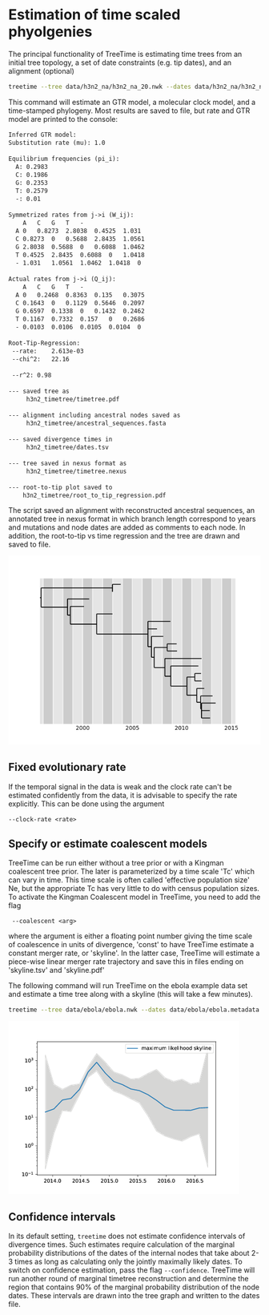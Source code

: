 # Estimation of time scaled phyolgenies

The principal functionality of TreeTime is estimating time trees from an initial tree topology, a set of date constraints (e.g. tip dates), and an alignment (optional)
```bash
treetime --tree data/h3n2_na/h3n2_na_20.nwk --dates data/h3n2_na/h3n2_na_20.metadata.csv --aln data/h3n2_na/h3n2_na_20.fasta --outdir h3n2_timetree
```
This command will estimate an GTR model, a molecular clock model, and a time-stamped phylogeny.
Most results are saved to file, but rate and GTR model are printed to the console:
```
Inferred GTR model:
Substitution rate (mu): 1.0

Equilibrium frequencies (pi_i):
  A: 0.2983
  C: 0.1986
  G: 0.2353
  T: 0.2579
  -: 0.01

Symmetrized rates from j->i (W_ij):
	A	C	G	T	-
  A	0	0.8273	2.8038	0.4525	1.031
  C	0.8273	0	0.5688	2.8435	1.0561
  G	2.8038	0.5688	0	0.6088	1.0462
  T	0.4525	2.8435	0.6088	0	1.0418
  -	1.031	1.0561	1.0462	1.0418	0

Actual rates from j->i (Q_ij):
	A	C	G	T	-
  A	0	0.2468	0.8363	0.135	0.3075
  C	0.1643	0	0.1129	0.5646	0.2097
  G	0.6597	0.1338	0	0.1432	0.2462
  T	0.1167	0.7332	0.157	0	0.2686
  -	0.0103	0.0106	0.0105	0.0104	0

Root-Tip-Regression:
 --rate:	2.613e-03
 --chi^2:	22.16

 --r^2:	0.98

--- saved tree as
	 h3n2_timetree/timetree.pdf

--- alignment including ancestral nodes saved as
	 h3n2_timetree/ancestral_sequences.fasta

--- saved divergence times in
	 h3n2_timetree/dates.tsv

--- tree saved in nexus format as
	 h3n2_timetree/timetree.nexus

--- root-to-tip plot saved to
	h3n2_timetree/root_to_tip_regression.pdf
```
The script saved an alignment with reconstructed ancestral sequences, an annotated tree in nexus format in which branch length correspond to years and mutations and node dates are added as comments to each node.
In addition, the root-to-tip vs time regression and the tree are drawn and saved to file.

![rtt](figures/timetree.png)

## Fixed evolutionary rate
If the temporal signal in the data is weak and the clock rate can't be estimated confidently from the data, it is advisable to specify the rate explicitly.
This can be done using the argument
```
--clock-rate <rate>
```

## Specify or estimate coalescent models
TreeTime can be run either without a tree prior or with a Kingman coalescent tree prior.
The later is parameterized by a time scale 'Tc' which can vary in time.
This time scale is often called 'effective population size' Ne, but the appropriate Tc has very little to do with census population sizes.
To activate the Kingman Coalescent model in TreeTime, you need to add the flag
```
 --coalescent <arg>
```
where the argument is either a floating point number giving the time scale of coalescence in units of divergence, 'const' to have TreeTime estimate a constant merger rate, or 'skyline'.
In the latter case, TreeTime will estimate a piece-wise linear merger rate trajectory and save this in files ending on 'skyline.tsv' and 'skyline.pdf'

The following command will run TreeTime on the ebola example data set and estimate a time tree along with a skyline (this will take a few minutes).
```bash
treetime --tree data/ebola/ebola.nwk --dates data/ebola/ebola.metadata.csv --aln data/ebola/ebola.fasta --outdir ebola  --coalescent skyline
```
![rtt](figures/ebola_skyline.png)


## Confidence intervals
In its default setting, `treetime` does not estimate confidence intervals of divergence times.
Such estimates require calculation of the marginal probability distributions of the dates of the internal nodes that take about 2-3 times as long as calculating only the jointly maximally likely dates.
To switch on confidence estimation, pass the flag `--confidence`.
TreeTime will run another round of marginal timetree reconstruction and determine the region that contains 90% of the marginal probability distribution of the node dates.
These intervals are drawn into the tree graph and written to the dates file.

